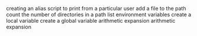 creating an alias
script to print from a particular user
add a file to the path
count the number of directories in a path
list environment variables
create a local variable
create a global variable
arithmetic expansion
arithmetic expansion

